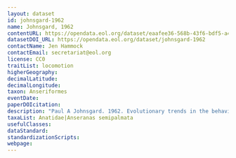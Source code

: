 ```yaml
---
layout: dataset
id: johnsgard-1962
name: Johnsgard, 1962
contentURL: https://opendata.eol.org/dataset/eaafee36-568b-43f6-bdf5-a4953b93b94a/resource/cdcccb1e-7247-4e1f-ba05-11baa531e24a/download/johnsgard1962.zip
datasetDOI_URL: https://opendata.eol.org/dataset/johnsgard-1962
contactName: Jen Hammock
contactEmail: secretariat@eol.org
license: CC0
traitList: locomotion
higherGeography:
decimalLatitude:
decimalLongitude:
taxon: Anseriformes
eventDate:
paperDOIcitation: 
description: "Paul A Johnsgard. 1962. Evolutionary trends in the behaviour and morphology of the Anatidae. The Wildfowl Trust Thirteenth Annual Report. pp. 130-148	https://wildfowl.wwt.org.uk/index.php/wildfowl/article/view/185"
taxaList: Anatidae|Anseranas semipalmata
usefulClasses:
dataStandard:
standardizationScripts:
webpage:
---
```


